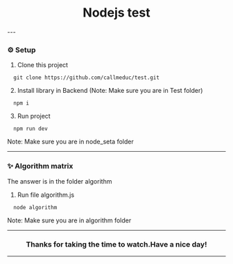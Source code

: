 <h1 align="center">
Nodejs test
</h1>
---


### ⚙ Setup

1. Clone this project 

```
  git clone https://github.com/callmeduc/test.git
```

2. Install library in Backend (Note: Make sure you are in Test folder)

```
  npm i
```


3. Run project

```
  npm run dev
```
Note: Make sure you are in node_seta folder


---

### ✨ Algorithm matrix 

The answer is in the folder algorithm

1. Run file algorithm.js 

```
  node algorithm
```
Note: Make sure you are in algorithm folder

---
<h3 align="center">
Thanks for taking the time to watch.Have a nice day!
</h3>


---

